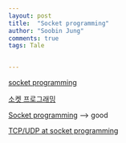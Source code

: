 ```yaml
---
layout: post
title:  "Socket programming"
author: "Soobin Jung"
comments: true
tags: Tale


---
```




[socket programming](https://medium.com/flutter-community/working-with-sockets-in-dart-15b443007bc9)



[소켓 프로그래밍](https://m.blog.naver.com/PostView.nhn?blogId=dd1587&logNo=221150052315&proxyReferer=https:%2F%2Fwww.google.com%2F)

[Socket programming](https://recipes4dev.tistory.com/153) --> good

[TCP/UDP at socket programming](https://mangkyu.tistory.com/15)

